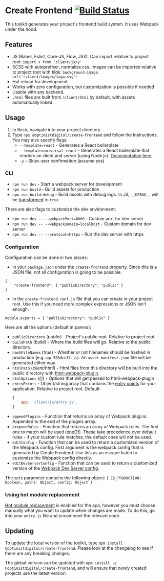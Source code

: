 # Create Frontend [![Build Status](https://api.travis-ci.org/optimistdigital/create-frontend.svg?branch=master)](https://travis-ci.org/optimistdigital/create-frontend)

This toolkit generates your project's frontend build system. It uses Webpack
under the hood.

## Features

-   JS (Babel, Eslint, Core-JS, Flow, JSX). Can import relative to project
    root: `import x from 'client/js/y'`
-   SCSS with autoprefixer, normalize.css. Images can be imported relative to project root with tilde: `background-image: url('~client/images/logo.svg')`
-   Hot reload for development
-   Works with zero configuration, but customization is possible if needed
-   Usable with any backend.
-   `.html` files are built from `/client/html` by default, with assets automatically linked.

## Usage

1. In Bash, navigate into your project directory
2. Type `npx @optimistdigital/create-frontend` and follow the instructions. You may also specify flags:
    - `--template=react` - Generates a React boilerplate
    - `--template=universal-react` - Generates a React boilerplate that renders on client and server (using Node.js). [Documentation here](docs/universal-react.md)
    - `-y` - Skips user confirmation (assume yes)

### CLI

-   `npm run dev` - Start a webpack server for development
-   `npm run build` - Build assets for production
-   `npm run build:debug` - Build assets with debug logs. In JS, `__DEBUG__` will
    be [transformed](https://webpack.js.org/plugins/define-plugin/) to `true`

There are also flags to customize the dev environment:

-   `npm run dev -- --webpackPort=8000` - Custom port for dev server
-   `npm run dev -- --webpackDomain=localhost` - Custom domain for dev server
-   `npm run dev -- --protocol=https` - Run the dev server with https

### Configuration

Configuration can be done in two places:

-   In your `package.json` under the `create-frontend` property. Since this is a JSON file, not all configuration is going to be possible.

```
{
    "create-frontend": { "publicDirectory": "public" }
}
```

-   In the `create-frontend.conf.js` file that you can create in your project root. Use this if you need more complex expressions or JSON isn't enough.

```
module.exports = { "publicDirectory": "public" }
```

Here are all the options (default in parens):

-   `publicDirectory` (_public_) - Project's public root. Relative to project
    root.
-   `buildPath` (_build_) - Where the build files will go. Relative to the public
    directory.
-   `hashFileNames` (_true_) - Whether or not filenames should be hashed in
    production (e.g `app-503dcc37.js`). An `asset-manifest.json` file will be
    generated either way.
-   `htmlPath` (_client/html_) - Html files from this directory will be built
    into the public directory with [html-webpack-plugin](https://github.com/jantimon/html-webpack-plugin).
-   `htmlOptions` (_{}_) - Options that will get passed to html-webpack-plugin
-   `entryPoints` - Object/string/array that contains the
    [entry points](https://webpack.js.org/concepts/entry-points/) for your
    application. Relative to project root. Default:
    ```js
    {
        app: 'client/js/entry.js',
    }
    ```
-   `appendPlugins` - Function that returns an array of Webpack plugins. Appended to the end
    of the plugins array.
-   `prependRules` - Function that returns an array of Webpack rules. The first one to match
    will be used
    ([oneOf](https://webpack.js.org/configuration/module/#rule-oneof)). These take precedence over default rules - if your custom rule matches, the default ones will not be used.
-   `editConfig` - Function that can be used to return a customized version of the Webpack config.
    First argument is the webpack config that is generated by Create Frontend. Use this as an escape hatch to customize the Webpack config directly.
-   `editDevServerConfig` - Function that can be used to return a customized version of the [Webpack Dev Server config](https://webpack.js.org/configuration/dev-server/).

The `opts` parameter contains the following object: `{ IS_PRODUCTION: boolean, paths: Object, config: Object }`

### Using hot module replacement

[Hot module replacement](https://webpack.js.org/api/hot-module-replacement/) is
enabled for the app, however you must choose manually what you want to update
when changes are made. To do this, go into your `entry.js` file and uncomment
the relevant code.

## Updating

To update the local version of the toolkit, type `npm install @optimistdigital/create-frontend`. Please look at the changelog to see if there are any breaking changes.

The global version can be updated with `npm install -g @optimistdigital/create-frontend`, and will ensure that newly created projects use the latest version.
